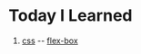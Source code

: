 # Today I Learned

1. [css](https://github.com/gitsunmin/TIL/tree/master/css)
  -- [flex-box](https://github.com/gitsunmin/TIL/tree/master/css/flex-box)
